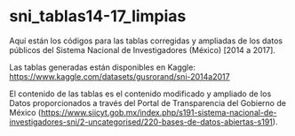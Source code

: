# sni_tablas14-17_limpias
Aquí están los códigos para las tablas corregidas y ampliadas de los datos públicos del Sistema Nacional de Investigadores (México) [2014 a 2017].

Las tablas generadas están disponibles en Kaggle:
https://www.kaggle.com/datasets/gusrorand/sni-2014a2017


El contenido de las tablas es el contenido modificado y ampliado de los Datos proporcionados a través del Portal de Transparencia del Gobierno de México (https://www.siicyt.gob.mx/index.php/s191-sistema-nacional-de-investigadores-sni/2-uncategorised/220-bases-de-datos-abiertas-s191).


